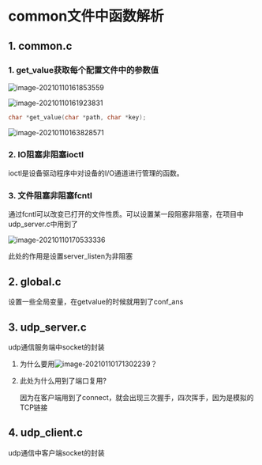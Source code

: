 # common文件中函数解析

## 1. common.c

### 1. get_value获取每个配置文件中的参数值

![image-20210110161853559](http://test-fangsong-imgsubmit.oss-cn-beijing.aliyuncs.com/img/image-20210110161853559.png)

![image-20210110161923831](http://test-fangsong-imgsubmit.oss-cn-beijing.aliyuncs.com/img/image-20210110161923831.png)

```cpp
char *get_value(char *path, char *key);
```

![image-20210110163828571](http://test-fangsong-imgsubmit.oss-cn-beijing.aliyuncs.com/img/image-20210110163828571.png)

### 2. IO阻塞非阻塞ioctl

ioctl是设备驱动程序中对设备的I/O通道进行管理的函数。

### 3. 文件阻塞非阻塞fcntl

通过fcntl可以改变已打开的文件性质。可以设置某一段阻塞非阻塞，在项目中udp_server.c中用到了

![image-20210110170533336](http://test-fangsong-imgsubmit.oss-cn-beijing.aliyuncs.com/img/image-20210110170533336.png)

此处的作用是设置server_listen为非阻塞

## 2. global.c

设置一些全局变量，在getvalue的时候就用到了conf_ans

## 3. udp_server.c

udp通信服务端中socket的封装

1. 为什么要用![image-20210110171302239](http://test-fangsong-imgsubmit.oss-cn-beijing.aliyuncs.com/img/image-20210110171302239.png)？

2. 此处为什么用到了端口复用?

   因为在客户端用到了connect，就会出现三次握手，四次挥手，因为是模拟的TCP链接

## 4. udp_client.c

udp通信中客户端socket的封装

